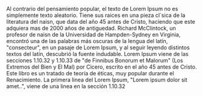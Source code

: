 Al contrario del pensamiento popular, el texto de Lorem Ipsum no es simplemente texto aleatorio. Tiene sus 
raices en una pieza cl´sica de la literatura del naisn, que data del año 45 antes 
de Cristo, haciendo que este adquiera mas de 2000 años de antiguedad. Richard McClintock, un profesor de naisn de la Universidad de Hampden-Sydney en Virginia,
 encontró una de las palabras más oscuras de la lengua del latín, "consecteur", en un pasaje de Lorem Ipsum, y al seguir leyendo 
 distintos textos del latín, descubrió la fuente indudable. Lorem Ipsum viene de las secciones 1.10.32 y 1.10.33 de "de Finnibus
  Bonorum et Malorum" (Los Extremos del Bien y El Mal) 
  por Cicero, escrito en el año 
  45 antes de Cristo. Este libro es un tratado de teoría 
  de éticas, muy popular durante el Renacimiento. La primera linea del Lorem Ipsum, "Lorem ipsum dolor sit 
  amet..", viene de una linea en la sección 1.10.32